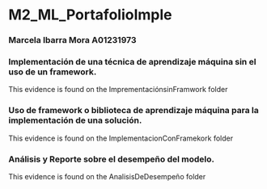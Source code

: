 # M2_ML_PortafolioImple
### Marcela Ibarra Mora A01231973


### **Implementación de una técnica de aprendizaje máquina sin el uso de un framework.**

This evidence is found on the ImprementaciónsinFramwork folder

### **Uso de framework o biblioteca de aprendizaje máquina para la implementación de una solución.**

This evidence is found on the ImplementacionConFramekork folder

### **Análisis y Reporte sobre el desempeño del modelo.**
This evidence is found on the AnalisisDeDesempeño folder
